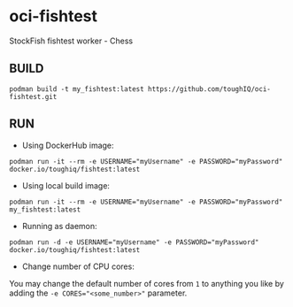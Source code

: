 # oci-fishtest
StockFish fishtest worker - Chess

## BUILD
`podman build -t my_fishtest:latest https://github.com/toughIQ/oci-fishtest.git`

## RUN 
- Using DockerHub image:

`podman run -it --rm -e USERNAME="myUsername" -e PASSWORD="myPassword" docker.io/toughiq/fishtest:latest`

- Using local build image:

`podman run -it --rm -e USERNAME="myUsername" -e PASSWORD="myPassword" my_fishtest:latest`

- Running as daemon:

`podman run -d -e USERNAME="myUsername" -e PASSWORD="myPassword" docker.io/toughiq/fishtest:latest`

- Change number of CPU cores:

You may change the default number of cores from `1` to anything you like by adding the `-e CORES="<some_number>"` parameter.
